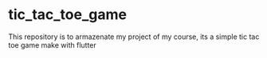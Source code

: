 # tic_tac_toe_game
This repository is to armazenate my project of my course, its a simple tic tac toe game make with flutter
